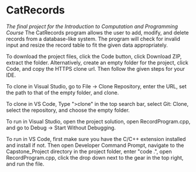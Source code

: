 # CatRecords
_The final project for the Introduction to Computation and Programming Course_
The CatRecords program allows the user to add, modify, and delete records from a database-like system. The program will check for invalid input and resize the record table to fit the given data appropriately.

To download the project files, click the Code button, click Download ZIP, extract the folder. Alternatively, create an empty folder for the project, click Code, and copy the HTTPS clone url. Then follow the given steps for your IDE.

To clone in Visual Studio, go to File -> Clone Repository, enter the URL, set the path to that of the empty folder, and clone.
 
To clone in VS Code, Type ">clone" in the top search bar, select Git: Clone, select the repository, and choose the empty folder. 

To run in Visual Studio, open the project solution, open RecordProgram.cpp, and go to Debug -> Start Without Debugging.

To run in VS Code, first make sure you have the C/C++ extension installed and install if not. 
Then open Developer Command Prompt, navigate to the Capstone_Project directory in the project folder, 
enter "code .", open RecordProgram.cpp, click the drop down next to the gear in the top right, and run the file. 

